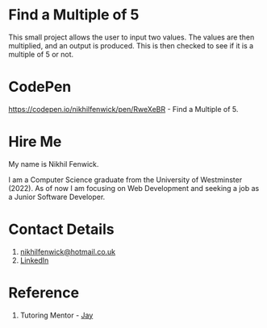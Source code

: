 # Find a Multiple of 5
 
This small project allows the user to input two values. The values are then multiplied, and an output is produced. This is then checked to see if it is a multiple of 5 or not. 

# CodePen

https://codepen.io/nikhilfenwick/pen/RweXeBR - Find a Multiple of 5.

# Hire Me

My name is Nikhil Fenwick. 

I am a Computer Science graduate from the University of Westminster (2022). As of now I am focusing on Web Development and seeking a job as a Junior Software Developer. 

# Contact Details

1. nikhilfenwick@hotmail.co.uk
2. [LinkedIn](https://www.linkedin.com/in/nikhil-fenwick-4a6625256/)

# Reference

1. Tutoring Mentor - [Jay](https://github.com/Jay-study-nildana)

